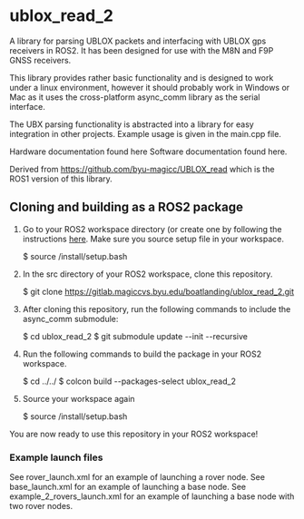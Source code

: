 # ublox_read_2
A library for parsing UBLOX packets and interfacing with UBLOX gps receivers in ROS2. It has been designed for use with the M8N and F9P GNSS receivers.

This library provides rather basic functionality and is designed to work under a linux environment, however it should probably work in Windows or Mac as it uses the cross-platform async_comm library as the serial interface.

The UBX parsing functionality is abstracted into a library for easy integration in other projects. Example usage is given in the main.cpp file.

Hardware documentation found here Software documentation found here.

Derived from https://github.com/byu-magicc/UBLOX_read which is the ROS1 version of this library.

## Cloning and building as a ROS2 package

1. Go to your ROS2 workspace directory (or create one by following the instructions [here](https://docs.ros.org/en/foxy/Tutorials/Beginner-Client-Libraries/Creating-A-Workspace/Creating-A-Workspace.html). Make sure you source setup file in your workspace.

    $ source <path to your workspace>/install/setup.bash

2. In the src directory of your ROS2 workspace, clone this repository.
   
    $ git clone https://gitlab.magiccvs.byu.edu/boatlanding/ublox_read_2.git

3. After cloning this repository, run the following commands to include the async_comm submodule:

    $ cd ublox_read_2
    $ git submodule update --init --recursive

4. Run the following commands to build the package in your ROS2 workspace.

    $ cd ../../
    $ colcon build --packages-select ublox_read_2

5. Source your workspace again

    $ source <path to your workspace>/install/setup.bash

You are now ready to use this repository in your ROS2 workspace!

### Example launch files

See rover_launch.xml for an example of launching a rover node.
See base_launch.xml for an example of launching a base node.
See example_2_rovers_launch.xml for an example of launching a base node with two rover nodes.
